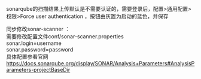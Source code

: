 sonarqube的扫描结果上传默认是不需要认证的，需要登录后，配置>通用配置>权限>Force user authentication ，按钮由灰置为启动的蓝色，并保存  

同步修改sonar-scanner ：  
需要修改配置文件conf/sonar-scanner.properties  
sonar.login=username  
sonar.password=password  
具体配置参看官网 https://docs.sonarqube.org/display/SONAR/Analysis+Parameters#AnalysisParameters-projectBaseDir  
